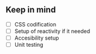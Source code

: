## Keep in mind

- [ ] CSS codification
- [ ] Setup of reactivity if it needed
- [ ] Accesibility setup
- [ ] Unit testing